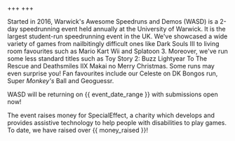 +++
+++

Started in 2016, Warwick's Awesome Speedruns and Demos (WASD) is a 2-day speedrunning event held annually at the University of Warwick. It is the largest student-run speedrunning event in the UK. We've showcased a wide variety of games from nailbitingly difficult ones like Dark Souls III to living room favourites such as Mario Kart Wii and Splatoon 3. Moreover, we've run some less standard titles such as Toy Story 2: Buzz Lightyear To The Rescue and Deathsmiles IIX Makai no Merry Christmas. Some runs may even surprise you! Fan favourites include our Celeste on DK Bongos run, Super *Monkey's* Ball and Geoguessr. 

WASD will be returning on {{ event_date_range }} with submissions open now!

The event raises money for SpecialEffect, a charity which develops and provides assistive technology to help people with disabilities to play games. To date, we have raised over {{ money_raised }}!